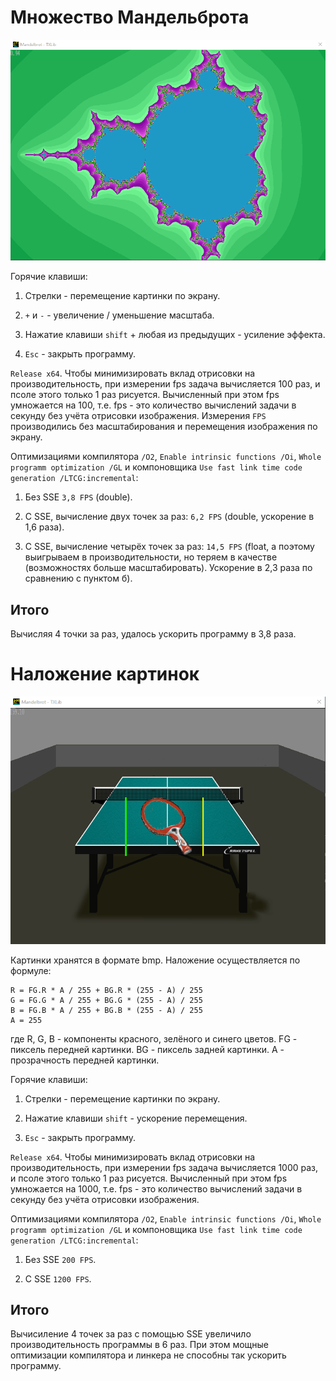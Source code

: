 # Множество Мандельброта

<p align="center">
    <img src="images/Mandlebrot no optimisations.png" width="600"/>
</p>

Горячие клавиши:

1. Стрелки - перемещение картинки по экрану.

2. `+` и `-` - увеличение / уменьшение масштаба.

3. Нажатие клавиши `shift` + любая из предыдущих - усиление эффекта.

4. `Esc` - закрыть программу.

`Release x64`. Чтобы минимизировать вклад отрисовки на производительность, при измерении fps задача вычисляется 100 раз, и псоле этого только 1 раз рисуется. Вычисленный при этом fps умножается на 100, т.е. fps - это количество вычислений задачи в секунду без учёта отрисовки изображения. Измерения `FPS` производились без масштабирования и перемещения изображения по экрану.

Оптимизациями компилятора `/O2`, `Enable intrinsic functions /Oi`, `Whole programm optimization /GL` и компоновщика `Use fast link time code generation /LTCG:incremental`:

1. Без SSE `3,8 FPS` (double).

2. С SSE, вычисление двух точек за раз: `6,2 FPS` (double, ускорение в 1,6 раза).

3. С SSE, вычисление четырёх точек за раз: `14,5 FPS` (float, а поэтому выигрываем в производительности, но теряем в качестве (возможностях больше масштабировать). Ускорение в 2,3 раза по сравнению с пунктом б).

## Итого 
Вычисляя 4 точки за раз, удалось ускорить программу в 3,8 раза.

# Наложение картинок

<p align="center">
    <img src="images/AlphaBlending.png" width="600"/>
</p>

Картинки хранятся в формате bmp. Наложение осуществляется по формуле:
```
R = FG.R * A / 255 + BG.R * (255 - A) / 255
G = FG.G * A / 255 + BG.G * (255 - A) / 255
B = FG.B * A / 255 + BG.B * (255 - A) / 255
A = 255
```
где R, G, B - компоненты красного, зелёного и синего цветов. FG - пиксель передней картинки. BG - пиксель задней картинки.
A - прозрачность передней картинки.

Горячие клавиши:

1. Стрелки - перемещение картинки по экрану.

2. Нажатие клавиши `shift` - ускорение перемещения.

3. `Esc` - закрыть программу.

`Release x64`. Чтобы минимизировать вклад отрисовки на производительность, при измерении fps задача вычисляется 1000 раз, и псоле этого только 1 раз рисуется. Вычисленный при этом fps умножается на 1000, т.е. fps - это количество вычислений задачи в секунду без учёта отрисовки изображения.

Оптимизациями компилятора `/O2`, `Enable intrinsic functions /Oi`, `Whole programm optimization /GL` и компоновщика `Use fast link time code generation /LTCG:incremental`:
    
1. Без SSE `200 FPS`.

2. С SSE `1200 FPS`.

## Итого
Вычисиление 4 точек за раз с помощью SSE увеличило производительность программы в 6 раз. При этом мощные оптимизации компилятора и линкера не способны так ускорить программу.
